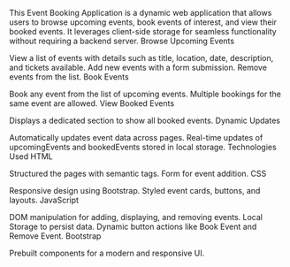 This Event Booking Application is a dynamic web application that allows users to browse upcoming events, book events of interest, and view their booked events. It leverages client-side storage for seamless functionality without requiring a backend server.
Browse Upcoming Events

View a list of events with details such as title, location, date, description, and tickets available.
Add new events with a form submission.
Remove events from the list.
Book Events

Book any event from the list of upcoming events.
Multiple bookings for the same event are allowed.
View Booked Events

Displays a dedicated section to show all booked events.
Dynamic Updates

Automatically updates event data across pages.
Real-time updates of upcomingEvents and bookedEvents stored in local storage.
Technologies Used
HTML

Structured the pages with semantic tags.
Form for event addition.
CSS

Responsive design using Bootstrap.
Styled event cards, buttons, and layouts.
JavaScript

DOM manipulation for adding, displaying, and removing events.
Local Storage to persist data.
Dynamic button actions like Book Event and Remove Event.
Bootstrap

Prebuilt components for a modern and responsive UI.
